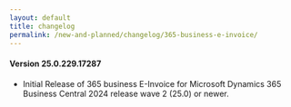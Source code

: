 ```yaml
---
layout: default
title: changelog
permalink: /new-and-planned/changelog/365-business-e-invoice/
---
```


#### Version 25.0.229.17287

- Initial Release of 365 business E-Invoice for Microsoft Dynamics 365 Business Central 2024 release wave 2 (25.0) or newer.